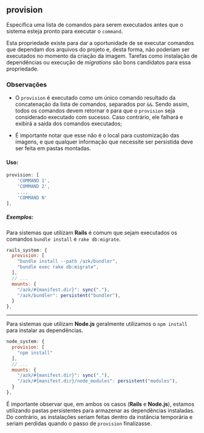 ## provision

Especifica uma lista de comandos para serem executados antes que o sistema esteja pronto para executar o `command`.

Esta propriedade existe para dar a oportunidade de se executar comandos que dependam dos arquivos do projeto e, desta forma, não poderiam ser executados no momento da criação da imagem. Tarefas como instalação de dependências ou execução de *migrations* são bons candidatos para essa propriedade.

### Observações

- O `provision` é executado como um único comando resultado da concatenação da lista de comandos, separados por ` && `. Sendo assim, todos os comandos devem retornar `0` para que o `provision` seja considerado executado com sucesso. Caso contrário, ele falhará e exibirá a saída dos comandos executados;

- É importante notar que esse não é o local para customização das imagens, e que qualquer informação que necessite ser persistida deve ser feita em pastas montadas.

#### Uso:

```js
provision: [
    'COMMAND 1',
    'COMMAND 2',
    ...,
    'COMMAND N'
],
```

##### Exemplos:

Para sistemas que utilizam __Rails__ é comum que sejam executados os comandos `bundle install` e `rake db:migrate`.

```js
rails_system: {
  provision: [
    "bundle install --path /azk/bundler",
    "bundle exec rake db:migrate",
  ],
  // ...
  mounts: {
    "/azk/#{manifest.dir}": sync("."),
    "/azk/bundler": persistent("bundler"),
  }
},
```

____________________
Para sistemas que utilizam __Node.js__ geralmente utilizamos o `npm install` para instalar as dependências.

```js
node_system: {
  provision: [
    "npm install"
  ],
  // ...
  mounts: {
    "/azk/#{manifest.dir}": sync("."),
    "/azk/#{manifest.dir}/node_modules": persistent("modules"),
  }
},
```

É importante observar que, em ambos os casos (__Rails__ e __Node.js__), estamos utilizando pastas persistentes para armazenar as dependências instaladas. Do contrário, as instalações seriam feitas dentro da instância temporária e seriam perdidas quando o passo de `provision` finalizasse.
